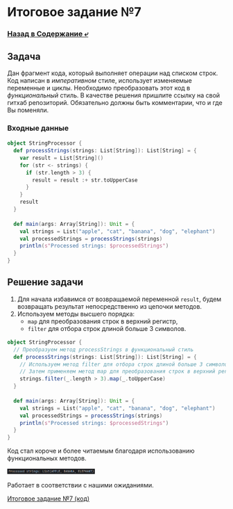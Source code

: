 # Итоговое задание №7

### [Назад в Содержание ⤶](/README.md)

## Задача
Дан фрагмент кода, который выполняет операции над списком строк. Код написан в _императивном_ стиле, использует 
изменяемые переменные и циклы. Необходимо преобразовать этот код в _функциональный_ стиль. В качестве решения пришлите 
ссылку на свой гитхаб репозиторий. Обязательно должны быть комментарии, что и где Вы поменяли.  

### Входные данные

```scala
object StringProcessor {
  def processStrings(strings: List[String]): List[String] = {
    var result = List[String]()
    for (str <- strings) {
      if (str.length > 3) {
        result = result :+ str.toUpperCase
      }
    }
    result
  }

  def main(args: Array[String]): Unit = {
    val strings = List("apple", "cat", "banana", "dog", "elephant")
    val processedStrings = processStrings(strings)
    println(s"Processed strings: $processedStrings")
  }
}
```

## Решение задачи
1. Для начала избавимся от возвращаемой переменной `result`, будем возвращать результат непосредственно из цепочки методов.
2. Используем методы высшего порядка:
    - `map` для преобразования строк в верхний регистр,
    - `filter` для отбора строк длиной больше 3 символов.

```scala
object StringProcessor {
  // Преобразуем метод processStrings в функциональный стиль
  def processStrings(strings: List[String]): List[String] = {
    // Используем метод filter для отбора строк длиной больше 3 символов
    // Затем применяем метод map для преобразования строк в верхний регистр
    strings.filter(_.length > 3).map(_.toUpperCase)
  }

  def main(args: Array[String]): Unit = {
    val strings = List("apple", "cat", "banana", "dog", "elephant")
    val processedStrings = processStrings(strings)
    println(s"Processed strings: $processedStrings")
  }
}
```

Код стал короче и более читаемым благодаря использованию функциональных методов.

<img src="/img/task_7.png" width="40%">

Работает в соответствии с нашими ожиданиями.

[Итоговое задание №7 (код)](task_7/StringProcessor.scala)